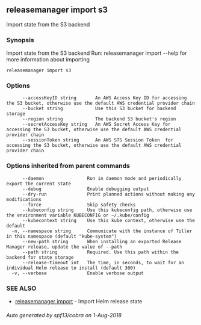 ## releasemanager import s3

Import state from the S3 backend

### Synopsis


Import state from the S3 backend
Run: releasemanager import --help for more information about importing

```
releasemanager import s3
```

### Options

```
      --accessKeyID string       An AWS Access Key ID for accessing the S3 bucket, otherwise use the default AWS credential provider chain
      --bucket string            Use this S3 bucket for backend storage
      --region string            The backend S3 bucket's region
      --secretAccessKey string   An AWS Secret Access Key for accessing the S3 bucket, otherwise use the default AWS credential provider chain
      --sessionToken string      An AWS STS Session Token  for accessing the S3 bucket, otherwise use the default AWS credential provider chain
```

### Options inherited from parent commands

```
      --daemon                Run in daemon mode and periodically export the current state
      --debug                 Enable debugging output
      --dry-run               Print planned actions without making any modifications
      --force                 Skip safety checks
      --kubeconfig string     Use this kubeconfig path, otherwise use the environment variable KUBECONFIG or ~/.kube/config
      --kubecontext string    Use this kube context, otherwise use the default
  -n, --namespace string      Communicate with the instance of Tiller in this namespace (default "kube-system")
      --new-path string       When installing an exported Release Manager release, update the value of --path
      --path string           Required. Use this path within the backend for state storage
      --release-timeout int   The time, in seconds, to wait for an individual Helm release to install (default 300)
  -v, --verbose               Enable verbose output
```

### SEE ALSO
* [releasemanager import](releasemanager_import.md)	 - Import Helm release state

###### Auto generated by spf13/cobra on 1-Aug-2018
